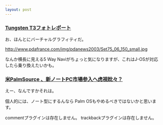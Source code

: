 ```yaml
---
layout: post
---
```

<h3><a href="http://www.pdafrance.com/">Tungsten T3フォトレポート</a></h3>
<p>お、ほんとにバーチャルグラフィティだ。</p>
<p><a href="http://www.pdafrance.com/img/pdanews2003/Set75_06_150_small.jpg">http://www.pdafrance.com/img/pdanews2003/Set75_06_150_small.jpg</a></p>
<p>なんか横長に見える5 Way Naviがちょっと気になりますが、これはJ-OSが対応したら乗り換えたいかも。</p>
<h3><a href="http://japan.cnet.com/news/tech/story/0,2000047674,20061084,00.htm">米PalmSource 、新ノートPC市場参入へ虎視眈々？</a></h3>
<p>えー、なんですかそれは。</p>
<p>個人的には、ノート型にするんなら Palm OSもやめるべきではないかと思います。</p>
<p><span class="error">commentプラグインは存在しません。</span> <span class="error">trackbackプラグインは存在しません。</span> </p>
